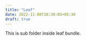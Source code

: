 ```yaml
---
title: "Leaf"
date: 2022-11-08T18:30:03+05:30
draft: true
---
```


This is sub folder inside leaf bundle.